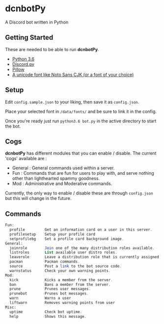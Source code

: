 # dcnbotPy
A Discord bot written in Python

## Getting Started

These are needed to be able to run **dcnbotPy**.

- [Python 3.6](https://www.python.org/)
- [Discord.py](https://github.com/Rapptz/discord.py)
- [Pillow](https://github.com/python-pillow/Pillow)
- [A unicode font like Noto Sans CJK (or a font of your choice)](https://www.google.com/get/noto/help/cjk/)

## Setup

Edit `config.sample.json` to your liking, then save it as `config.json`.

Place your selected font in `/data/fonts/` and be sure to link it in the config.

Once you're ready just run `python3.6 bot.py` in the active directory to start the bot.

## Cogs

**dcnbotPy** has different modules that you can enable / disable. The current 'cogs' available are : 

- General : General commands used within a server. 
- Fun : Commands that are fun for users to play with, and serve nothing other than lighthearted spammy goodness.
- Mod : Administrative and Moderative commands.

Currently, the only way to enable / disable these are through `config.json` but this will change in the future.

## Commands
```php
Fun:
  profile         Get an information card on a user in this server.
  profilesetup    Setup your profile card
  setprofilebg    Set a profile card background image.
General:
  joinrole        Join one of the many distribution roles available.
  listroles       List available user distro roles.
  leaverole       Leave a distribution role that is currently assigned to you.
  pacman          Pacman commands.
  source          Post a link to the bot source code.
  warnstatus      Check your own warning points.
Mod:
  kick            Kicks a member from the server.
  ban             Bans a member from the server.
  prune           Prunes user messages.
  prunebot        Prunes bot messages.
  warn            Warns a user
  liftwarn        Removes warning points from user
Misc:
  uptime          Check bot uptime.
  help            Shows this message.
```
